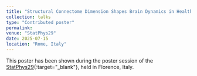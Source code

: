 ```yaml
---
title: "Structural Connectome Dimension Shapes Brain Dynamics in Health and Disease"
collection: talks
type: "Contributed poster"
permalink:
venue: "StatPhys29"
date: 2025-07-15
location: "Rome, Italy"
---
```


This poster has been shown during the poster session of the [StatPhys29](https://statphys29.org){:target="_blank"}<!--_-->, held in Florence, Italy.